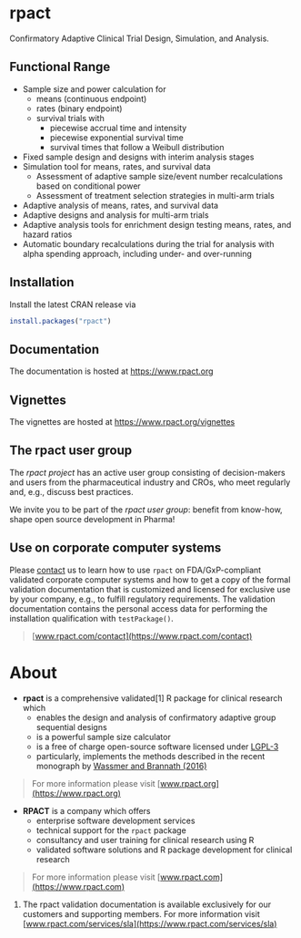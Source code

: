# rpact

Confirmatory Adaptive Clinical Trial Design, Simulation, and Analysis.

## Functional Range

  - Sample size and power calculation for
      - means (continuous endpoint)
      - rates (binary endpoint)
      - survival trials with
          - piecewise accrual time and intensity
          - piecewise exponential survival time
          - survival times that follow a Weibull distribution
  - Fixed sample design and designs with interim analysis stages
  - Simulation tool for means, rates, and survival data
      - Assessment of adaptive sample size/event number recalculations
        based on conditional power
      - Assessment of treatment selection strategies in multi-arm trials
  - Adaptive analysis of means, rates, and survival data
  - Adaptive designs and analysis for multi-arm trials
  - Adaptive analysis tools for enrichment design testing means, rates,
    and hazard ratios
  - Automatic boundary recalculations during the trial for analysis with
    alpha spending approach, including under- and over-running

## Installation

Install the latest CRAN release via

``` r
install.packages("rpact")
```

## Documentation

The documentation is hosted at <https://www.rpact.org>

## Vignettes

The vignettes are hosted at <https://www.rpact.org/vignettes>

## The rpact user group

The *rpact project* has an active user group consisting of
decision-makers and users from the pharmaceutical industry and CROs, who
meet regularly and, e.g., discuss best practices.

We invite you to be part of the *rpact user group*: benefit from
know-how, shape open source development in Pharma\!

## Use on corporate computer systems

Please [contact](https://www.rpact.com/contact) us to learn how to use
`rpact` on FDA/GxP-compliant validated corporate computer systems and
how to get a copy of the formal validation documentation that is
customized and licensed for exclusive use by your company, e.g., to
fulfill regulatory requirements. The validation documentation contains
the personal access data for performing the installation qualification
with `testPackage()`.

> [www.rpact.com/contact](https://www.rpact.com/contact)

# About

  - **rpact** is a comprehensive validated\[1\] R package for clinical
    research which
      - enables the design and analysis of confirmatory adaptive group
        sequential designs
      - is a powerful sample size calculator
      - is a free of charge open-source software licensed under
        [LGPL-3](https://cran.r-project.org/web/licenses/LGPL-3)
      - particularly, implements the methods described in the recent
        monograph by [Wassmer and Brannath
        (2016)](https://doi.org/10.1007%2F978-3-319-32562-0)

> For more information please visit
> [www.rpact.org](https://www.rpact.org)

  - **RPACT** is a company which offers
      - enterprise software development services
      - technical support for the `rpact` package
      - consultancy and user training for clinical research using R
      - validated software solutions and R package development for
        clinical research

> For more information please visit
> [www.rpact.com](https://www.rpact.com)

1.  The rpact validation documentation is available exclusively for our
    customers and supporting members. For more information visit
    [www.rpact.com/services/sla](https://www.rpact.com/services/sla)
